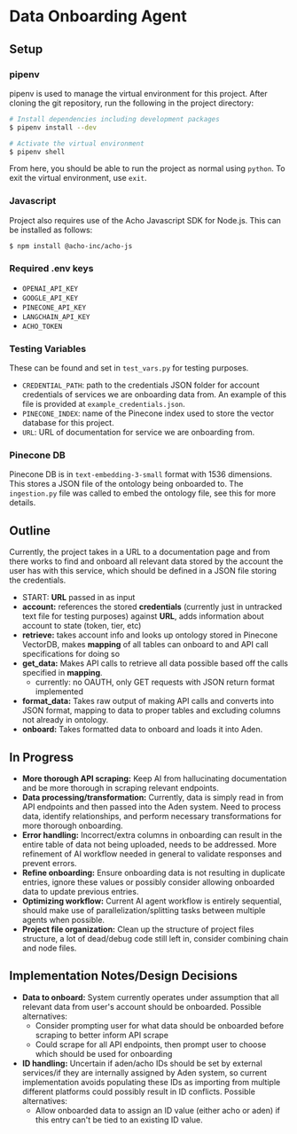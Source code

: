 # Data Onboarding Agent

## Setup
### pipenv
pipenv is used to manage the virtual environment for this project. After cloning the git repository, run the following in the project directory:
```bash
# Install dependencies including development packages
$ pipenv install --dev

# Activate the virtual environment
$ pipenv shell
```
From here, you should be able to run the project as normal using `python`. To exit the virtual environment, use `exit`.

### Javascript
Project also requires use of the Acho Javascript SDK for Node.js. This can be installed as follows: 
```bash
$ npm install @acho-inc/acho-js
```

### Required .env keys
- `OPENAI_API_KEY`
- `GOOGLE_API_KEY`
- `PINECONE_API_KEY`
- `LANGCHAIN_API_KEY`
- `ACHO_TOKEN`

### Testing Variables
These can be found and set in `test_vars.py` for testing purposes.
- `CREDENTIAL_PATH`: path to the credentials JSON folder for account credentials of services we are onboarding data from. An example of this file is provided at `example_credentials.json`.
- `PINECONE_INDEX`: name of the Pinecone index used to store the vector database for this project. 
- `URL`: URL of documentation for service we are onboarding from.

### Pinecone DB
Pinecone DB is in `text-embedding-3-small` format with 1536 dimensions. This stores a JSON file of the ontology being onboarded to. The `ingestion.py` file was called to embed the ontology file, see this for more details.



## Outline
Currently, the project takes in a URL to a documentation page and from there works to find and onboard all relevant data stored by the account the user has with this service, which should be defined in a JSON file storing the credentials.
- START: **URL** passed in as input 
- **account:** references the stored **credentials** (currently just in untracked text file for testing purposes) against **URL**, adds information about account to state (token, tier, etc)
- **retrieve:** takes account info and looks up ontology stored in Pinecone VectorDB, makes **mapping** of all tables can onboard to and API call specifications for doing so
- **get_data:** Makes API calls to retrieve all data possible based off the calls specified in 
**mapping**.
    - currently: no OAUTH, only GET requests with JSON return format implemented
- **format_data:** Takes raw output of making API calls and converts into JSON format, mapping to data to proper tables and excluding columns not already in ontology.
- **onboard:** Takes formatted data to onboard and loads it into Aden.



## In Progress
- **More thorough API scraping:** Keep AI from hallucinating documentation and be more thorough in scraping relevant endpoints.
- **Data processing/transformation:** Currently, data is simply read in from API endpoints and then passed into the Aden system. Need to process data, identify relationships, and perform necessary transformations for more thorough onboarding.
- **Error handling:** Incorrect/extra columns in onboarding can result in the entire table of data not being uploaded, needs to be addressed. More refinement of AI workflow needed in general to validate responses and prevent errors.
- **Refine onboarding:** Ensure onboarding data is not resulting in duplicate entries, ignore these values or possibly consider allowing onboarded data to update previous entries.
- **Optimizing workflow:** Current AI agent workflow is entirely sequential, should make use of parallelization/splitting tasks between multiple agents when possible. 
- **Project file organization:** Clean up the structure of project files structure, a lot of dead/debug code still left in, consider combining chain and node files.



## Implementation Notes/Design Decisions
- **Data to onboard:** System currently operates under assumption that all relevant data from user's account should be onboarded. Possible alternatives:
    - Consider prompting user for what data should be onboarded before scraping to better inform API scrape
    - Could scrape for all API endpoints, then prompt user to choose which should be used for onboarding
- **ID handling:** Uncertain if aden/acho IDs should be set by external services/if they are internally assigned by Aden system, so current implementation avoids populating these IDs as importing from multiple different platforms could possibly result in ID conflicts. Possible alternatives:
    - Allow onboarded data to assign an ID value (either acho or aden) if this entry can't be tied to an existing ID value.


